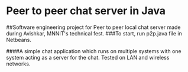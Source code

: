 Peer to peer chat server in Java
=========

##Software engineering project for Peer to peer local chat server made during Avishkar, MNNIT's technical fest. 
###To start, run p2p.java file in Netbeans.

####A simple chat application which runs on multiple systems with one system acting as a server for the chat.
Tested on LAN and wireless networks.
